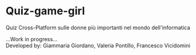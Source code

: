 # Quiz-game-girl

Quiz Cross-Platform sulle donne più importanti nel mondo dell'informatica

...Work in progress...<br>
Developed by:
Giammaria Giordano, Valeria Pontillo, Francesco Vicidomini 
